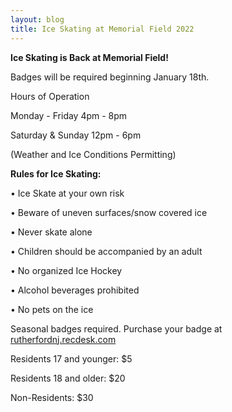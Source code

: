 ```yaml
---
layout: blog
title: Ice Skating at Memorial Field 2022
---
```


**Ice Skating is Back at Memorial Field!**

Badges will be required beginning January 18th. 

Hours of Operation

Monday - Friday 4pm - 8pm

Saturday & Sunday 12pm - 6pm

(Weather and Ice Conditions Permitting)

**Rules for Ice Skating:**

• Ice Skate at your own risk

• Beware of uneven surfaces/snow covered ice

• Never skate alone

• Children should be accompanied by an adult

• No organized Ice Hockey

• Alcohol beverages prohibited

• No pets on the ice


Seasonal badges required. Purchase your badge at [rutherfordnj.recdesk.com](https://rutherfordnj.recdesk.com/Community/Program/Detail?programId=193)

Residents 17 and younger: $5 

Residents 18 and older: $20

Non-Residents: $30
